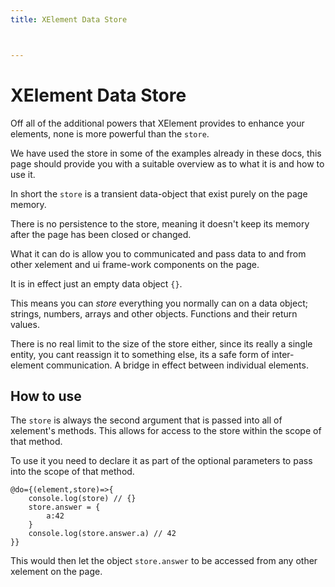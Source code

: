 ```yaml
---
title: XElement Data Store



---
```


# XElement Data Store

Off all of the additional powers that XElement provides to enhance your elements, none is more powerful than the `store`.

We have used the store in some of the examples already in these docs, this page should provide you with a suitable overview as to what it is and how to use it.

In short the `store` is a transient data-object that exist purely on the page memory.

There is no persistence to the store, meaning it doesn't keep its memory after the page has been closed or changed.

What it can do is allow you to communicated and pass data to and from other xelement and ui frame-work components on the page.

It is in effect just an empty data object `{}`.

This means you can *store* everything you normally can on a data object; strings, numbers, arrays and other objects. Functions and their return values.

There is no real limit to the size of the store either, since its really a single entity, you cant reassign it to something else, its a safe form of inter-element communication. A bridge in effect between individual elements.

## How to use

The `store` is always the second argument that is passed into all of xelement's methods. This allows for access to the store within the scope of that method.

To use it you need to declare it as part of the optional parameters to pass into the scope of that method.

```astro
@do={(element,store)=>{
    console.log(store) // {}
    store.answer = {
        a:42
    }
    console.log(store.answer.a) // 42
}}
```

This would then let the object `store.answer` to be accessed from any other xelement on the page.


